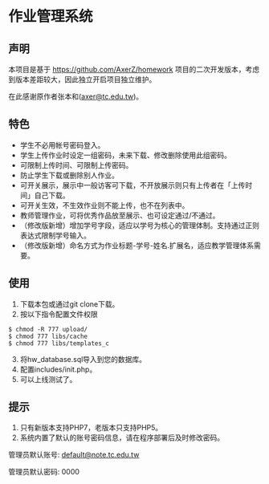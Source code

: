 # **作业管理系统**

## **声明**

本项目是基于 https://github.com/AxerZ/homework 项目的二次开发版本，考虑到版本差距较大，因此独立开启项目独立维护。

在此感谢原作者张本和(axer@tc.edu.tw)。

## **特色**

* 学生不必用帐号密码登入。
* 学生上传作业时设定一组密码，未来下载、修改删除使用此组密码。
* 可限制上传时间、可限制上传密码。
* 防止学生下载或删除别人作业。
* 可开关展示，展示中一般访客可下载，不开放展示则只有上传者在「上传时间」自己下载。
* 可开关生效，不生效作业则不能上传，也不在列表中。
* 教师管理作业，可将优秀作品放至展示、也可设定通过/不通过。
* （修改版新增）增加学号字段，适应以学号为核心的管理体制。支持通过正则表达式限制学号输入。
* （修改版新增）命名方式为作业标题-学号-姓名.扩展名，适应教学管理体系需要。

## **使用**

1. 下载本包或通过git clone下载。
2. 按以下指令配置文件权限
```
$ chmod -R 777 upload/
$ chmod 777 libs/cache
$ chmod 777 libs/templates_c
```
3. 将hw_database.sql导入到您的数据库。
4. 配置includes/init.php。
5. 可以上线测试了。

## **提示**

1. 只有新版本支持PHP7，老版本只支持PHP5。
2. 系统内置了默认的账号密码信息，请在程序部署后及时修改密码。

管理员默认账号: default@note.tc.edu.tw

管理员默认密码: 0000
